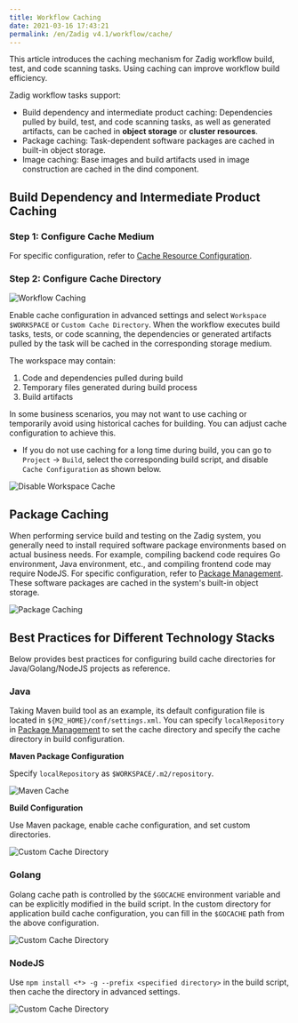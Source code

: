 ```yaml
---
title: Workflow Caching
date: 2021-03-16 17:43:21
permalink: /en/Zadig v4.1/workflow/cache/
---
```

This article introduces the caching mechanism for Zadig workflow build, test, and code scanning tasks. Using caching can improve workflow build efficiency.

Zadig workflow tasks support:
- Build dependency and intermediate product caching: Dependencies pulled by build, test, and code scanning tasks, as well as generated artifacts, can be cached in **object storage** or **cluster resources**.
- Package caching: Task-dependent software packages are cached in built-in object storage.
- Image caching: Base images and build artifacts used in image construction are cached in the dind component.

## Build Dependency and Intermediate Product Caching

### Step 1: Configure Cache Medium

For specific configuration, refer to [Cache Resource Configuration](/en/Zadig%20v4.1/pages/cluster_manage/#cache-resource-configuration).

### Step 2: Configure Cache Directory

![Workflow Caching](../../../../_images/workflow_cache_1_1.png)

Enable cache configuration in advanced settings and select `Workspace $WORKSPACE` or `Custom Cache Directory`. When the workflow executes build tasks, tests, or code scanning, the dependencies or generated artifacts pulled by the task will be cached in the corresponding storage medium.

The workspace may contain:
1. Code and dependencies pulled during build
2. Temporary files generated during build process
3. Build artifacts

In some business scenarios, you may not want to use caching or temporarily avoid using historical caches for building. You can adjust cache configuration to achieve this.

* If you do not use caching for a long time during build, you can go to `Project` -> `Build`, select the corresponding build script, and disable `Cache Configuration` as shown below.

![Disable Workspace Cache](../../../../_images/workflow_cache_2.png)

## Package Caching

When performing service build and testing on the Zadig system, you generally need to install required software package environments based on actual business needs. For example, compiling backend code requires Go environment, Java environment, etc., and compiling frontend code may require NodeJS. For specific configuration, refer to [Package Management](/en/Zadig%20v4.1/settings/app/). These software packages are cached in the system's built-in object storage.

![Package Caching](../../../../_images/workflow_cache_5_220.png)

## Best Practices for Different Technology Stacks

Below provides best practices for configuring build cache directories for Java/Golang/NodeJS projects as reference.

### Java
Taking Maven build tool as an example, its default configuration file is located in `${M2_HOME}/conf/settings.xml`. You can specify `localRepository` in [Package Management](/en/Zadig%20v4.1/settings/app/) to set the cache directory and specify the cache directory in build configuration.

**Maven Package Configuration**

Specify `localRepository` as `$WORKSPACE/.m2/repository`.

![Maven Cache](../../../../_images/maven_cache_demo.png)

**Build Configuration**

Use Maven package, enable cache configuration, and set custom directories.

![Custom Cache Directory](../../../../_images/build_cache_config_1.png)

### Golang

Golang cache path is controlled by the `$GOCACHE` environment variable and can be explicitly modified in the build script.
In the custom directory for application build cache configuration, you can fill in the `$GOCACHE` path from the above configuration.

![Custom Cache Directory](../../../../_images/build_cache_config_2.png)

### NodeJS

Use `npm install <*> -g --prefix <specified directory>` in the build script, then cache the directory in advanced settings.

![Custom Cache Directory](../../../../_images/build_cache_config_3.png)
